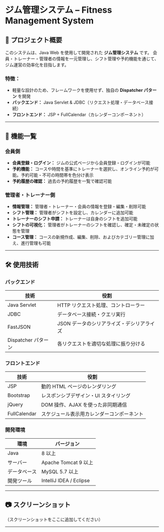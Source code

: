 # ジム管理システム – Fitness Management System

## 📌 プロジェクト概要
このシステムは、Java Web を使用して開発された **ジム管理システム** です。
会員・トレーナー・管理者の情報を一元管理し、シフト管理や予約機能を通じて、ジム運営の効率化を目指します。

### **特徴：**
- 軽量な設計のため、フレームワークを使用せず、独自の **Dispatcher パターン** を開発
- **バックエンド：** Java Servlet & JDBC（リクエスト処理・データベース接続）
- **フロントエンド：** JSP + FullCalendar（カレンダーコンポーネント）

---

## 🌟 機能一覧
### **会員側**
- **会員登録・ログイン：** ジムの公式ページから会員登録・ログインが可能
- **予約機能：** コースや時間を基準にトレーナーを選択し、オンライン予約が可能。予約可能・不可の時間帯を色分け表示
- **予約履歴の確認：** 過去の予約履歴を一覧で確認可能

### **管理者・トレーナー側**
- **情報管理：** 管理者・トレーナー・会員の情報を登録・編集・削除可能
- **シフト管理：** 管理者がシフトを設定し、カレンダーに追加可能
- **トレーナーのシフト申請：** トレーナーは自身のシフトを追加可能
- **シフトの可視化：** 管理者がトレーナーのシフトを確認し、確定・未確定の状態を管理
- **コース管理：** コースの新規作成、編集、削除、およびカテゴリー管理に加え、進行管理も可能

---

## 🛠 使用技術
### **バックエンド**
| 技術 | 役割 |
|------|------|
| Java Servlet | HTTP リクエスト処理、コントローラー |
| JDBC | データベース接続・クエリ実行 |
| FastJSON | JSON データのシリアライズ・デシリアライズ |
| Dispatcher パターン | 各リクエストを適切な処理に振り分ける |

### **フロントエンド**
| 技術 | 役割 |
|------|------|
| JSP | 動的 HTML ページのレンダリング |
| Bootstrap | レスポンシブデザイン・UI スタイリング |
| jQuery | DOM 操作、AJAX を使った非同期通信 |
| FullCalendar | スケジュール表示用カレンダーコンポーネント |

### **開発環境**
| 環境 | バージョン |
|------|------|
| Java | 8 以上 |
| サーバー | Apache Tomcat 9 以上 |
| データベース | MySQL 5.7 以上 |
| 開発ツール | IntelliJ IDEA / Eclipse |

---

## 📷 スクリーンショット
（スクリーンショットをここに追加してください）

---



